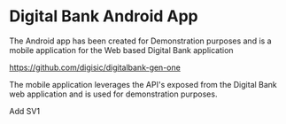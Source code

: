 # Digital Bank Android App

   The Android app has been created for Demonstration purposes and is a mobile application for the Web based Digital Bank application 
    
  https://github.com/digisic/digitalbank-gen-one 
  
   The mobile application leverages the API's exposed from the Digital Bank web application and is used for demonstration purposes.

Add SV1
